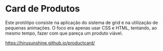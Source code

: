 # Card de Produtos
Este protótipo consiste na aplicação do sistema de grid e na utilização de pequenas animações. O foco era apenas usar CSS e HTML, tentando, ao mesmo tempo, fazer com que pareça um produto viável.

https://hirusunshine.github.io/productcard/

